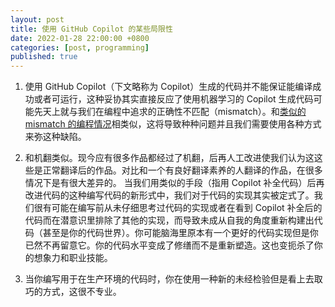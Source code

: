 ```yaml
---
layout: post
title: 使用 GitHub Copilot 的某些局限性
date: 2022-01-28 22:00:00 +0800
categories: [post, programming]
published: true
---
```


1. 使用 GitHub Copilot（下文略称为 Copilot）生成的代码并不能保证能编译成功或者可运行，这种妥协其实直接反应了使用机器学习的 Copilot 生成代码可能先天上就与我们在编程中追求的正确性不匹配（mismatch）。和[类似的 mismatch 的编程情况](https://en.wikipedia.org/wiki/Object%E2%80%93relational_impedance_mismatch)相类似，这将导致种种问题并且我们需要使用各种方式来弥这种缺陷。

2. 和机翻类似。现今应有很多作品都经过了机翻，后再人工改进使我们认为这这些是正常翻译后的作品。对比和一个有良好翻译素养的人翻译的作品，在很多情况下是有很大差异的。 当我们用类似的手段（指用 Copilot 补全代码）后再改进代码的这种编写代码的新形式中，我们对于代码的实现其实被定式了。我们很有可能在编写前从未仔细思考过代码的实现或者在看到 Copilot 补全后的代码而在潜意识里排除了其他的实现，而导致未成从自我的角度重新构建出代码（甚至是你的代码世界）。你可能脑海里原本有一个更好的代码实现但是你已然不再留意它。你的代码水平变成了修缮而不是重新塑造。这也变扼杀了你的想象力和职业技能。

3. 当你编写用于在生产环境的代码时，你在使用一种新的未经检验但是看上去取巧的方式，这很不专业。
